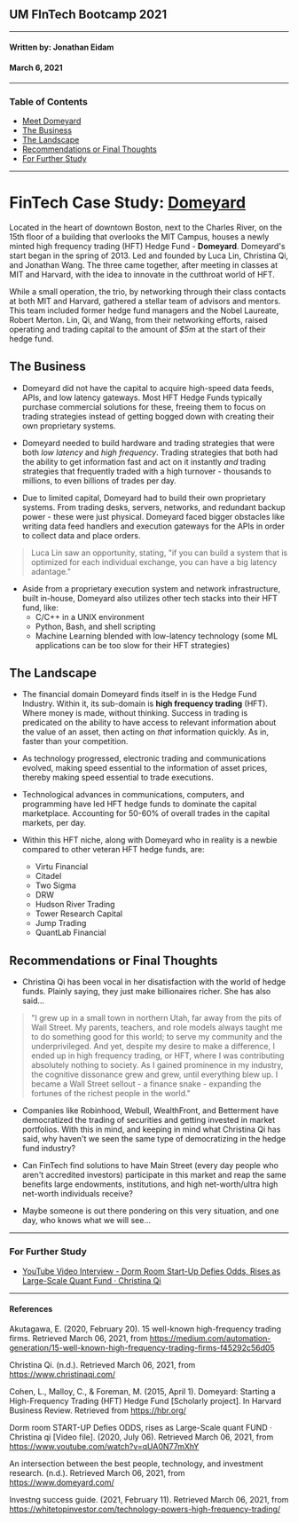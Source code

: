 ## UM FInTech Bootcamp 2021

---

#### Written by: Jonathan Eidam

#### March 6, 2021

---

### Table of Contents

- [Meet Domeyard](#fintech-case-study)
- [The Business](#the-business)
- [The Landscape](#the-landscape)
- [Recommendations or Final Thoughts](#recommendations-or-final-thoughts)
- [For Further Study](#for-further-study)

---

# FinTech Case Study: [Domeyard](https://www.domeyard.com/)

Located in the heart of downtown Boston, next to the Charles River, on the 15th floor of a building that overlooks the MIT Campus, houses a newly minted high frequency trading (HFT) Hedge Fund - **Domeyard**. Domeyard's start began in the spring of 2013. Led and founded by Luca Lin, Christina Qi, and Jonathan Wang. The three came together, after meeting in classes at MIT and Harvard, with the idea to innovate in the cutthroat world of HFT.

While a small operation, the trio, by networking through their class contacts at both MIT and Harvard, gathered a stellar team of advisors and mentors. This team included former hedge fund managers and the Nobel Laureate, Robert Merton. Lin, Qi, and Wang, from their networking efforts, raised operating and trading capital to the amount of _$5m_ at the start of their hedge fund.

## The Business

- Domeyard did not have the capital to acquire high-speed data feeds, APIs, and low latency gateways. Most HFT Hedge Funds typically purchase commercial solutions for these, freeing them to focus on trading strategies instead of getting bogged down with creating their own proprietary systems.

- Domeyard needed to build hardware and trading strategies that were both _low latency_ and _high frequency_. Trading strategies that both had the ability to get information fast and act on it instantly _and_ trading strategies that frequently traded with a high turnover - thousands to millions, to even billions of trades per day.

- Due to limited capital, Domeyard had to build their own proprietary systems. From trading desks, servers, networks, and redundant backup power - these were just physical. Domeyard faced bigger obstacles like writing data feed handlers and execution gateways for the APIs in order to collect data and place orders.

> Luca Lin saw an opportunity, stating, "if you can build a system that is optimized for each individual exchange, you can have a big latency adantage."

- Aside from a proprietary execution system and network infrastructure, built in-house, Domeyard also utilizes other tech stacks into their HFT fund, like:
  - C/C++ in a UNIX environment
  - Python, Bash, and shell scripting
  - Machine Learning blended with low-latency technology (some ML applications can be too slow for their HFT strategies)

## The Landscape

- The financial domain Domeyard finds itself in is the Hedge Fund Industry. Within it, its sub-domain is **high frequency trading** (HFT). Where money is made, without thinking. Success in trading is predicated on the ability to have access to relevant information about the value of an asset, then acting on _that_ information quickly. As in, faster than your competition.

- As technology progressed, electronic trading and communications evolved, making speed essential to the information of asset prices, thereby making speed essential to trade executions.

- Technological advances in communications, computers, and programming have led HFT hedge funds to dominate the capital marketplace. Accounting for 50-60% of overall trades in the capital markets, per day.

- Within this HFT niche, along with Domeyard who in reality is a newbie compared to other veteran HFT hedge funds, are:
  - Virtu Financial
  - Citadel
  - Two Sigma
  - DRW
  - Hudson River Trading
  - Tower Research Capital
  - Jump Trading
  - QuantLab Financial

## Recommendations or Final Thoughts

- Christina Qi has been vocal in her disatisfaction with the world of hedge funds. Plainly saying, they just make billionaires richer. She has also said...

> "I grew up in a small town in northern Utah, far away from the pits of Wall Street. My parents, teachers, and role models always taught me to do something good for this world; to serve my community and the underprivileged. And yet, despite my desire to make a difference, I ended up in high frequency trading, or HFT, where I was contributing absolutely nothing to society. As I gained prominence in my industry, the cognitive dissonance grew and grew, until everything blew up. I became a Wall Street sellout - a finance snake - expanding the fortunes of the richest people in the world."

- Companies like Robinhood, Webull, WealthFront, and Betterment have democratized the trading of securities and getting invested in market portfolios. With this in mind, and keeping in mind what Christina Qi has said, why haven't we seen the same type of democratizing in the hedge fund industry?

- Can FinTech find solutions to have Main Street (every day people who aren't accredited investors) participate in this market and reap the same benefits large endowments, institutions, and high net-worth/ultra high net-worth individuals receive?

- Maybe someone is out there pondering on this very situation, and one day, who knows what we will see...

---

### For Further Study

- [YouTube Video Interview - Dorm Room Start-Up Defies Odds, Rises as Large-Scale Quant Fund · Christina Qi](https://www.youtube.com/watch?v=qUA0N77mXhY)

---

#### References

Akutagawa, E. (2020, February 20). 15 well-known high-frequency trading firms. Retrieved March 06, 2021, from https://medium.com/automation-generation/15-well-known-high-frequency-trading-firms-f45292c56d05

Christina Qi. (n.d.). Retrieved March 06, 2021, from https://www.christinaqi.com/

Cohen, L., Malloy, C., &amp; Foreman, M. (2015, April 1). Domeyard: Starting a High-Frequency Trading (HFT) Hedge Fund [Scholarly project]. In Harvard Business Review. Retrieved from https://hbr.org/

Dorm room START-UP Defies ODDS, rises as Large-Scale quant FUND · Christina qi [Video file]. (2020, July 06). Retrieved March 06, 2021, from https://www.youtube.com/watch?v=qUA0N77mXhY

An intersection between the best people, technology, and investment research. (n.d.). Retrieved March 06, 2021, from https://www.domeyard.com/

Investng success guide. (2021, February 11). Retrieved March 06, 2021, from https://whitetopinvestor.com/technology-powers-high-frequency-trading/
